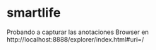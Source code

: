 # smartlife
Probando a capturar las anotaciones
Browser en
http://localhost:8888/explorer/index.html#uri=/
